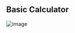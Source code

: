 ## Basic Calculator
![image](https://user-images.githubusercontent.com/88640995/153802050-e0dc3738-bc43-4de2-8228-59d54a67cffe.png)
